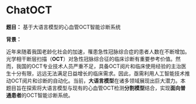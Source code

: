 # ChatOCT
**题目：**
基于大语言模型的心血管OCT智能诊断系统

**背景：**

近年来随着我国老龄化社会的加速，罹患急性冠脉综合症的患者人数在不断增加。光学相干断层扫描（**OCT**）对急性冠脉综合征的临床诊断有重要参考价值。然而，我国的OCT专业技术人员严重不足，具备OCT阅片和临床使用经验的主治医生十分有限，远远无法满足日益增长的临床需求。因此，亟需利用人工智能技术推动OCT阅片和诊断的自动化。当前，**大语言模型**在诸多领域展现出巨大潜力。本题目旨在探索将大语言模型与现有的心血管OCT检测**分割模型**结合，实现**面向普通患者**的OCT智能诊断系统。
